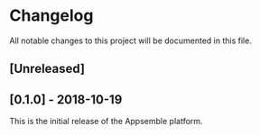 # Changelog

All notable changes to this project will be documented in this file.

## [Unreleased]

## [0.1.0] - 2018-10-19

This is the initial release of the Appsemble platform.
